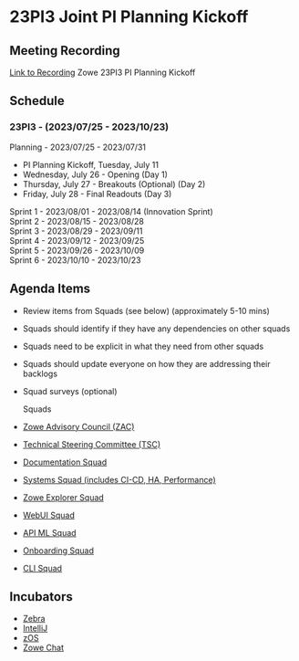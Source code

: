 #  23PI3 Joint PI Planning Kickoff

## Meeting Recording
[Link to Recording]() Zowe 23PI3 PI Planning Kickoff

## Schedule

### 23PI3 - (2023/07/25 - 2023/10/23)<br>

Planning - 2023/07/25 - 2023/07/31
  - PI Planning Kickoff, Tuesday, July 11
  - Wednesday, July 26 - Opening (Day 1)<br>
  - Thursday, July 27 - Breakouts (Optional) (Day 2)<br>
  - Friday, July 28 - Final Readouts (Day 3)<br>

Sprint 1 - 2023/08/01 - 2023/08/14 (Innovation Sprint)<br>
Sprint 2 - 2023/08/15 - 2023/08/28<br>
Sprint 3 - 2023/08/29 - 2023/09/11<br>
Sprint 4 - 2023/09/12 - 2023/09/25<br>
Sprint 5 - 2023/09/26 - 2023/10/09<br>
Sprint 6 - 2023/10/10 - 2023/10/23<br>



## Agenda Items<br>
- Review items from Squads (see below) (approximately 5-10 mins)
- Squads should identify if they have any dependencies on other squads
- Squads need to be explicit in what they need from other squads
- Squads should update everyone on how they are addressing their backlogs
- Squad surveys (optional)

  Squads<br>
- [Zowe Advisory Council (ZAC)](https://github.com/zowe/community/blob/master/Project%20Management/PI%20Planning/23PI3%20Planning/PI%20Planning%20Preparation%20by%20Squad/Zowe%20ZAC%20-%2023PI3%20Objectives.md)<br>
- [Technical Steering Committee (TSC)](https://github.com/zowe/community/blob/master/Project%20Management/PI%20Planning/23PI3%20Planning/PI%20Planning%20Preparation%20by%20Squad/Zowe%20TSC%20-%2023PI3%20Objectives.md)<br>
- [Documentation Squad](https://github.com/zowe/community/blob/master/Project%20Management/PI%20Planning/23PI3%20Planning/PI%20Planning%20Preparation%20by%20Squad/Zowe%20Doc%20Squad%20-%2023PI3%20Objectives.md)<br>
- [Systems Squad (includes CI-CD, HA, Performance)](https://github.com/zowe/community/blob/master/Project%20Management/PI%20Planning/23PI3%20Planning/PI%20Planning%20Preparation%20by%20Squad/Zowe%20Systems%20Squad%20-%2023PI3%20Objectives.md)<br>
- [Zowe Explorer Squad](https://github.com/zowe/community/blob/master/Project%20Management/PI%20Planning/23PI3%20Planning/PI%20Planning%20Preparation%20by%20Squad/Zowe%20Explorer%20Squad%20-%2023PI3%20Objectives.md)<br>
- [WebUI Squad](https://github.com/zowe/community/blob/master/Project%20Management/PI%20Planning/23PI3%20Planning/PI%20Planning%20Preparation%20by%20Squad/Web%20UI%20Squad%20-%2023PI3%20Objectives.md)<br>
- [API ML Squad](https://github.com/zowe/community/blob/master/Project%20Management/PI%20Planning/23PI3%20Planning/PI%20Planning%20Preparation%20by%20Squad/Zowe%20API%20ML%20Squad%20-%2023PI3%20Objectives.md)<br>
- [Onboarding Squad](https://github.com/zowe/community/blob/master/Project%20Management/PI%20Planning/23PI3%20Planning/PI%20Planning%20Preparation%20by%20Squad/Zowe%20Onboarding%20Squad%20-%2023PI3%20Objectives.md)<br>
- [CLI Squad](https://github.com/zowe/community/blob/master/Project%20Management/PI%20Planning/23PI3%20Planning/PI%20Planning%20Preparation%20by%20Squad/Zowe%20CLI%20Squad%20-%2023PI3%20Objectives.md)<br>

## Incubators<br>
- [Zebra]()<br>
- [IntelliJ](https://github.com/zowe/community/blob/master/Project%20Management/PI%20Planning/23PI3%20Planning/PI%20Planning%20Preparation%20by%20Squad/Zowe%20IntelliJ%20Squad%20-%2023PI3%20Objectives.md)<br>
- [zOS](https://github.com/zowe/community/blob/master/Project%20Management/PI%20Planning/23PI3%20Planning/PI%20Planning%20Preparation%20by%20Squad/Zowe%20ZOS%20Squad%20-%2023PI3%20Objectives.md)<br>
- [Zowe Chat](https://github.com/zowe/community/blob/master/Project%20Management/PI%20Planning/23PI3%20Planning/PI%20Planning%20Preparation%20by%20Squad/Zowe%20Chat%20Squad%20-%2023PI3%20Objectives.md)<br>